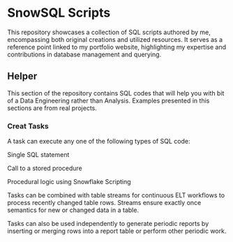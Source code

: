 # SnowSQL Scripts

This repository showcases a collection of SQL scripts authored by me, encompassing both original creations and utilized resources. It serves as a reference point linked to my portfolio website, highlighting my expertise and contributions in database management and querying.

## Helper

This section of the repository contains SQL codes that will help you with bit of a Data Engineering rather than Analysis. Examples presented in this sections are from real projects. 

### Creat Tasks
A task can execute any one of the following types of SQL code:

Single SQL statement

Call to a stored procedure

Procedural logic using Snowflake Scripting

Tasks can be combined with table streams for continuous ELT workflows to process recently changed table rows. Streams ensure exactly once semantics for new or changed data in a table.

Tasks can also be used independently to generate periodic reports by inserting or merging rows into a report table or perform other periodic work.


